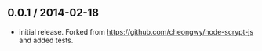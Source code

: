 0.0.1 / 2014-02-18
------------------
- initial release. Forked from https://github.com/cheongwy/node-scrypt-js and added tests.
